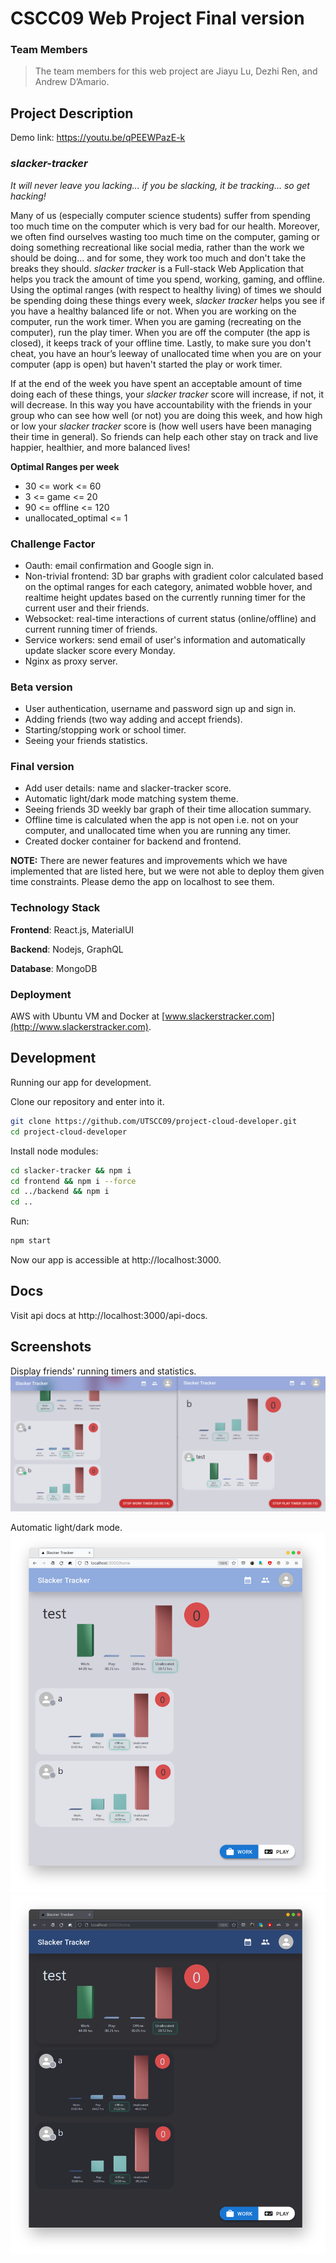 # CSCC09 Web Project Final version

### Team Members

> The team members for this web project are Jiayu Lu, Dezhi Ren, and Andrew D’Amario.

## Project Description

Demo link: https://youtu.be/qPEEWPazE-k

### *slacker-tracker*

*It will never leave you lacking... if you be slacking, it be tracking... so get hacking!*

Many of us (especially computer science students) suffer from spending too much time on the computer which is very bad for our health. Moreover, we often find ourselves wasting too much time on the computer, gaming or doing something recreational like social media, rather than the work we should be doing... and for some, they work too much and don't take the breaks they should. *slacker tracker* is a Full-stack Web Application that helps you track the amount of time you spend, working, gaming, and offline. Using the optimal ranges (with respect to healthy living) of times we should be spending doing these things every week, *slacker tracker* helps you see if you have a healthy balanced life or not. When you are working on the computer, run the work timer. When you are gaming (recreating on the computer), run the play timer. When you are off the computer (the app is closed), it keeps track of your offline time. Lastly, to make sure you don't cheat, you have an hour’s leeway of unallocated time when you are on your computer (app is open) but haven't started the play or work timer.

If at the end of the week you have spent an acceptable amount of time doing each of these things, your *slacker tracker* score will increase, if not, it will decrease. In this way you have accountability with the friends in your group who can see how well (or not) you are doing this week, and how high or low your *slacker tracker* score is (how well users have been managing their time in general). So friends can help each other stay on track and live happier, healthier, and more balanced lives!

**Optimal Ranges per week**

- 30 <= work <= 60
- 3 <= game <= 20
- 90 <= offline <= 120
- unallocated_optimal <= 1

### Challenge Factor

* Oauth: email confirmation and Google sign in.
* Non-trivial frontend: 3D bar graphs with gradient color calculated based on the optimal ranges for each category, animated wobble hover, and realtime height updates based on the currently running timer for the current user and their friends.
* Websocket: real-time interactions of current status (online/offline) and current running timer of friends.
* Service workers: send email of user's information and automatically update slacker score every Monday.
* Nginx as proxy server.

### Beta version

* User authentication, username and password sign up and sign in.
* Adding friends (two way adding and accept friends).
* Starting/stopping work or school timer.
* Seeing your friends statistics.

### Final version

* Add user details: name and slacker-tracker score.
* Automatic light/dark mode matching system theme.
* Seeing friends 3D weekly bar graph of their time allocation summary.
* Offline time is calculated when the app is not open i.e. not on your computer, and unallocated time when you are running any timer.
* Created docker container for backend and frontend.

**NOTE:** There are newer features and improvements which we have implemented that are listed here, but we were not able to deploy them given time constraints. Please demo the app on localhost to see them.

### Technology Stack

**Frontend**: React.js, MaterialUI

**Backend**: Nodejs, GraphQL

**Database**: MongoDB

### Deployment

AWS with Ubuntu VM and Docker at [www.slackerstracker.com](http://www.slackerstracker.com).

## Development

Running our app for development.

Clone our repository and enter into it.
```sh
git clone https://github.com/UTSCC09/project-cloud-developer.git
cd project-cloud-developer
```

Install node modules:
```sh
cd slacker-tracker && npm i
cd frontend && npm i --force
cd ../backend && npm i
cd ..
```

Run:
```sh
npm start
```

Now our app is accessible at http://localhost:3000.

## Docs

Visit api docs at http://localhost:3000/api-docs.

## Screenshots

Display friends' running timers and statistics.
![](slacker-tracker/media/Screenshot%20from%202022-08-03%2023-11-19.png)

Automatic light/dark mode.
![](slacker-tracker/media/Screenshot%20from%202022-08-03%2023-09-00.png)
![](slacker-tracker/media/Screenshot%20from%202022-08-03%2023-08-37.png)
